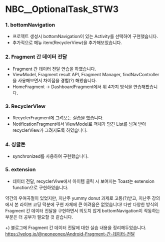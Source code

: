 # NBC__OptionalTask_STW3

### 1. bottomNavigation
- 프로젝트 생성시 bottomNavigation이 있는 Activity를 선택하여 구현했습니다.
- 추가적으로 메뉴 item(RecyclerView)을 추가해보았습니다.

### 2. Fragment 간 데이터 전달
- Fragment 간 데이터 전달 연습을 하였습니다.
- ViewModel, Fragment result API, Fragment Manager, findNavController을 사용해보면서 차이점을 경험(?) 해봤습니다.
- HomeFragment -> DashboardFragment에서 위 4가지 방식을 연습해봤습니다.

### 3. RecyclerView
- RecyclerFragment에 그려보는 실습을 했습니다.
- NotificationFragment에서 ViewModel로 객체가 담긴 List를 넘겨 받아 recyclerView가 그려지도록 하였습니다.

### 4. 싱글톤
- synchronized를 사용하여 구현했습니다.

### 5. extension
- 데이터 전달, recyclerViwe에서 아이템 클릭 시 보여지는 Toast는 extension function으로 구현하였습니다.

약간의 우여곡절이 있었지만,
지난주 yummy donut 과제로 고통(?)받고, 지난주 강의에서 본 라이브 코딩 덕분에 구현 자체에 큰 어려움은 없었습니다!
다만 다양한 방식의 Fragment 간 데이터 전달을 구현하면서 의도치 않게 bottomNavigation이 작동하는 부분은 더 공부가 필요할 것 같습니다.

+)
블로그에 Fragment 간 데이터 전달에 대한 실습 내용을 정리해두었습니다.
https://velog.io/@neoneoneo/Android-Fragment-간-데이터-전달